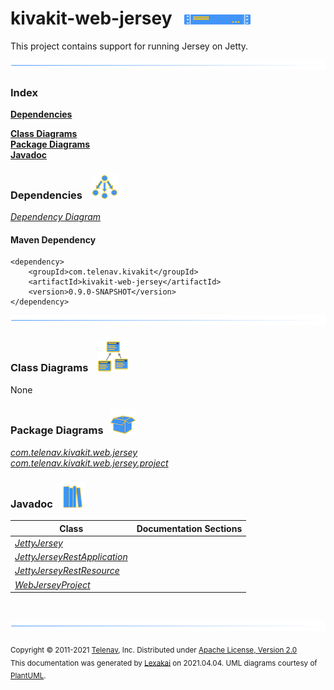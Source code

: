 # kivakit-web-jersey &nbsp;&nbsp;![](../../documentation/images/server-16.png)

This project contains support for running Jersey on Jetty.

![](documentation/images/horizontal-line.png)

### Index

[**Dependencies**](#dependencies)  

[**Class Diagrams**](#class-diagrams)  
[**Package Diagrams**](#package-diagrams)  
[**Javadoc**](#javadoc)

### Dependencies &nbsp;&nbsp; ![](documentation/images/dependencies-40.png)

[*Dependency Diagram*](documentation/diagrams/dependencies.svg)

#### Maven Dependency

    <dependency>
        <groupId>com.telenav.kivakit</groupId>
        <artifactId>kivakit-web-jersey</artifactId>
        <version>0.9.0-SNAPSHOT</version>
    </dependency>

![](documentation/images/horizontal-line.png)

[//]: # (start-user-text)



[//]: # (end-user-text)

### Class Diagrams &nbsp; &nbsp;![](documentation/images/diagram-48.png)

None

### Package Diagrams &nbsp;&nbsp;![](documentation/images/box-40.png)

[*com.telenav.kivakit.web.jersey*](documentation/diagrams/com.telenav.kivakit.web.jersey.svg)  
[*com.telenav.kivakit.web.jersey.project*](documentation/diagrams/com.telenav.kivakit.web.jersey.project.svg)  

### Javadoc &nbsp;&nbsp;![](documentation/images/books-40.png)

| Class | Documentation Sections |
|---|---|
| [*JettyJersey*](https://telenav.github.io/kivakit/javadoc/kivakit.web.jersey/com/telenav/kivakit/web/jersey/JettyJersey.html) |  |  
| [*JettyJerseyRestApplication*](https://telenav.github.io/kivakit/javadoc/kivakit.web.jersey/com/telenav/kivakit/web/jersey/JettyJerseyRestApplication.html) |  |  
| [*JettyJerseyRestResource*](https://telenav.github.io/kivakit/javadoc/kivakit.web.jersey/com/telenav/kivakit/web/jersey/JettyJerseyRestResource.html) |  |  
| [*WebJerseyProject*](https://telenav.github.io/kivakit/javadoc/kivakit.web.jersey/com/telenav/kivakit/web/jersey/project/WebJerseyProject.html) |  |  

[//]: # (start-user-text)



[//]: # (end-user-text)

<br/>

![](documentation/images/horizontal-line.png)

<sub>Copyright &#169; 2011-2021 [Telenav](http://telenav.com), Inc. Distributed under [Apache License, Version 2.0](LICENSE)</sub>  
<sub>This documentation was generated by [Lexakai](https://github.com/Telenav/lexakai) on 2021.04.04. UML diagrams courtesy
of [PlantUML](http://plantuml.com).</sub>

